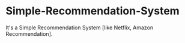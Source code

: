 # Simple-Recommendation-System
It's a Simple Recommendation System [like Netflix, Amazon Recommendation].
